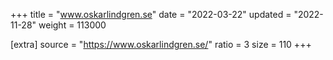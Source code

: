 +++
title = "www.oskarlindgren.se"
date = "2022-03-22"
updated = "2022-11-28"
weight = 113000

[extra]
source = "https://www.oskarlindgren.se/"
ratio = 3
size = 110
+++

